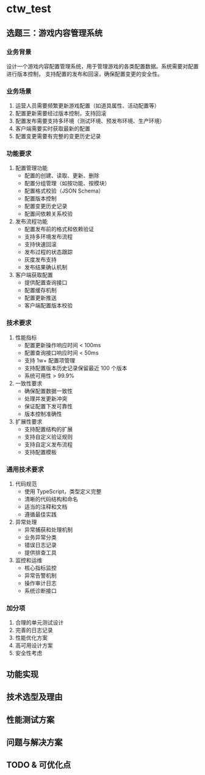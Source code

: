 # ctw_test

## 选题三：游戏内容管理系统

### 业务背景
设计一个游戏内容配置管理系统，用于管理游戏的各类配置数据。系统需要对配置进行版本控制，
支持配置的发布和回滚，确保配置变更的安全性。

### 业务场景
1. 运营人员需要频繁更新游戏配置（如道具属性、活动配置等）
2. 配置更新需要经过版本控制，支持回滚
3. 配置发布需要支持多环境（测试环境、预发布环境、生产环境）
4. 客户端需要实时获取最新的配置
5. 配置变更需要有完整的变更历史记录

### 功能要求
1. 配置管理功能
    * 配置的创建、读取、更新、删除
    * 配置分组管理（如按功能、按模块）
    * 配置格式校验（JSON Schema）
    * 配置版本控制
    * 配置变更历史记录
    * 配置间依赖关系校验
2. 发布流程功能
    * 配置发布前的格式和依赖验证
    * 支持多环境发布流程
    * 支持快速回滚
    * 发布过程的状态跟踪
    * 灰度发布支持
    * 发布结果确认机制
3. 客户端获取配置
    * 提供配置查询接口
    * 配置缓存机制
    * 配置更新推送
    * 客户端配置版本校验

### 技术要求
1. 性能指标
    * 配置更新操作响应时间 < 100ms
    * 配置查询接口响应时间 < 50ms
    * 支持 1w+ 配置项管理
    * 支持配置版本历史记录保留最近 100 个版本
    * 系统可用性 > 99.9%
2. 一致性要求
    * 确保配置数据一致性
    * 处理并发更新冲突
    * 保证配置下发可靠性
    * 版本控制准确性
3. 扩展性要求
    * 支持配置结构的扩展
    * 支持自定义验证规则
    * 支持自定义发布流程
    * 支持配置模板

### 通用技术要求
1. 代码规范
    * 使用 TypeScript，类型定义完整
    * 清晰的代码结构和命名
    * 适当的注释和文档
    * 遵循最佳实践
2. 异常处理
    * 异常捕获和处理机制
    * 业务异常分类
    * 错误日志记录
    * 提供排查工具
3. 监控和运维
    * 核心指标监控
    * 异常告警机制
    * 操作审计日志
    * 系统诊断接口

### 加分项
1. 合理的单元测试设计
2. 完善的日志记录
3. 性能优化方案
4. 高可用设计方案
5. 安全性考虑

## 功能实现


## 技术选型及理由


## 性能测试方案


## 问题与解决方案


## TODO & 可优化点